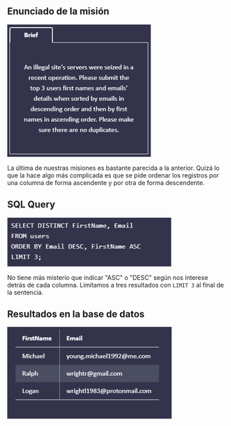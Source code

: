 ## Enunciado de la misión

![Enunciado](https://github.com/alafa/theegg_ai/blob/master/tarea_43/images/11.1.PNG?raw=true)

La última de nuestras misiones es bastante parecida a la anterior. Quizá lo que la hace algo más complicada es que se pide
ordenar los registros por una columna de forma ascendente y por otra de forma descendente.

## SQL Query

![sql_query](https://github.com/alafa/theegg_ai/blob/master/tarea_43/images/11.2.PNG?raw=true)

No tiene más misterio que indicar "ASC" o "DESC" según nos interese detrás de cada columna.
Limitamos a tres resultados con `LIMIT 3` al final de la sentencia.

## Resultados en la base de datos

![result](https://github.com/alafa/theegg_ai/blob/master/tarea_43/images/11.3.PNG?raw=true)